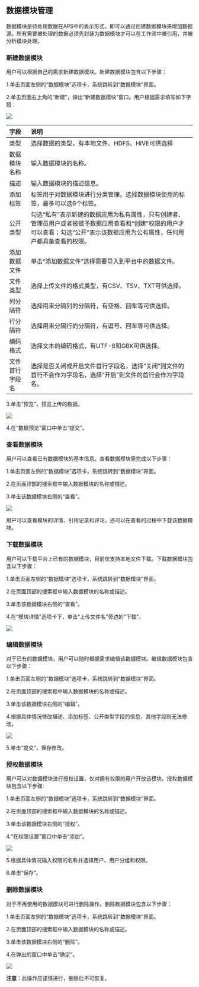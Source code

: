 ## 数据模块管理

数据模块是待处理数据在APS中的表示形式，即可以通过创建数据模块来增加数据源。所有需要被处理的数据必须先封装为数据模块才可以在工作流中被引用，并被分析模块处理。

### 新建数据模块

用户可以根据自己的需求新建数据模块。新建数据模块包含以下步骤：

1.单击页面左侧的“数据模块”选项卡，系统跳转到“数据模块”界面。

2.单击页面右上角的“新建”，弹出“新建数据模块”窗口。用户根据需求填写如下字段：

![](/assets/新建数据模块_v2.png)

| 字段 | 说明 |
|:--- |:--- |
| 类型 | 选择数据的类型，有本地文件、HDFS、HIVE可供选择 |
|数据模块名称 |输入数据模块的名称。|
|描述 | 输入数据模块的描述信息。|
|添加标签|标签用于对数据模块进行分类管理。选择数据模块使用的标签，最多可以选6个标签。|
|公开类型|勾选“私有”表示新建的数据应用为私有属性，只有创建者、管理员用户或者被赋予数据应用查看和“创建”权限的用户才可以查看；勾选“公开”表示该数据应用为公有属性，任何用户都具备查看的权限。|
|添加数据文件|单击“添加数据文件”选择需要导入到平台中的数据文件。|
|文件类型|选择上传文件的格式类型，有CSV、TSV、TXT可供选择。|
|列分隔符|选择用来分隔列的分隔符，有空格、回车等可供选择。|
|行分隔符|选择用来分隔行的分隔符，有逗号、回车等可供选择。|
|编码格式|选择文本的编码格式，有UTF-8和GBK可供选择。|
|文件首行字段名|选择是否关闭或开启文件首行字段名，选择“关闭”则文件的首行不会作为字段名，选择“开启”则文件的首行会作为字段名。|
3.单击“预览”，预览上传的数据。

![](/assets/预览数据.png)

4.在“数据预览”窗口中单击“提交”。

### 查看数据模块

用户可以查看已有数据模块的基本信息。查看数据模块需完成以下步骤：

1.单击页面左侧的“数据模块”选项卡，系统跳转到“数据模块”界面。

2.在页面顶部的搜索框中输入数据模块的名称或描述。

3.单击该数据模块右侧的“查看”。

![](/assets/查看数据模型_v2.png)

用户可以查看模块的详情、引用记录和评论，还可以在查看的过程中下载该数据模块。

### 下载数据模块

用户可以下载平台上已有的数据模块，目前仅支持本地文件下载。下载数据模块包含以下步骤：

1.单击页面左侧的“数据模块”选项卡，系统跳转到“数据模块”界面。

2.在页面顶部的搜索框中输入数据模块的名称或描述。

3.单击该数据模块右侧的“查看”。

4.在“模块详情”选项卡下，单击“上传文件名”旁边的“下载”。

![](/assets/下载数据模块_v2.png)


### 编辑数据模块

对于已有的数据模块，用户可以随时根据需求编辑该数据模块。编辑数据模块包含以下步骤：

1.单击页面左侧的“数据模块”选项卡，系统跳转到“数据模块”界面。

2.在页面顶部的搜索框中输入数据模块的名称或描述。

3.单击该数据模块右侧的“编辑”。

4.根据具体情况修改描述、添加标签、公开类型字段的信息，其他字段则无法修改。

![](/assets/编辑数据模块_v2.png)

5.单击“提交”，保存修改。

### 授权数据模块

用户可以对数据模块进行授权设置，仅对拥有权限的用户开放该模块。授权数据模块包含以下步骤:

1.单击页面左侧的“数据模块”选项卡，系统跳转到“数据模块”界面。

2.在页面顶部的搜索框中输入数据模块的名称或描述。

3.单击该数据模块右侧的“授权”。

4.“在权限设置”窗口中单击“添加”。

![](/assets/授权数据模块.png)

5.根据具体情况输入权限的名称并选择用户、用户分组和权限。

6.单击“保存”。

### 删除数据模块

对于不再使用的数据模块可进行删除操作。删除数据模块包含以下步骤：

1.单击页面左侧的“数据模块”选项卡，系统跳转到“数据模块”界面。

2.在页面顶部的搜索框中输入数据模块的名称或描述。

3.单击该数据模块右侧的“删除”。

4.在弹出的窗口中单击“确定”。

![](/assets/删除数据模块_v2.png)

**注意**：此操作应谨慎进行，删除后不可恢复。

